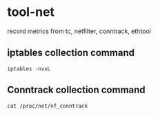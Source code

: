 # tool-net
record metrics from tc, netfilter, conntrack, ethtool

## iptables collection command
`iptables -nvxL`

## Conntrack collection command
`cat /proc/net/nf_conntrack`
